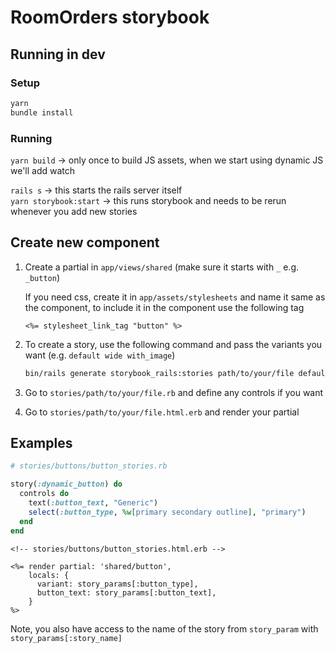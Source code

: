 # RoomOrders storybook

## Running in dev

### Setup

```sh
yarn
bundle install
```

### Running

`yarn build` -> only once to build JS assets, when we start using dynamic JS we'll add watch

`rails s` -> this starts the rails server itself  
`yarn storybook:start` -> this runs storybook and needs to be rerun whenever you add new stories

## Create new component

1. Create a partial in `app/views/shared` (make sure it starts with `_` e.g. `_button`)

    If you need css, create it in `app/assets/stylesheets` and name it same as the component, to include it in the component use the following tag

    ```erb
    <%= stylesheet_link_tag "button" %>
    ```

2. To create a story, use the following command and pass the variants you want (e.g. `default wide with_image`)

    ```sh
    bin/rails generate storybook_rails:stories path/to/your/file default wide with_image
    ```

3. Go to `stories/path/to/your/file.rb` and define any controls if you want

4. Go to `stories/path/to/your/file.html.erb` and render your partial

## Examples

```rb
# stories/buttons/button_stories.rb

story(:dynamic_button) do
  controls do
    text(:button_text, "Generic")
    select(:button_type, %w[primary secondary outline], "primary")
  end
end
```

```erb
<!-- stories/buttons/button_stories.html.erb -->

<%= render partial: 'shared/button',
    locals: {
      variant: story_params[:button_type],
      button_text: story_params[:button_text],
    }
%>
```

Note, you also have access to the name of the story from `story_param` with `story_params[:story_name]`
